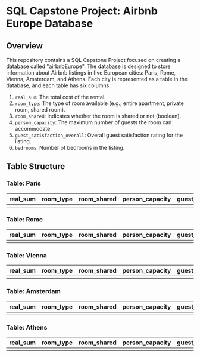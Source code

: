 # SQL Capstone Project: Airbnb Europe Database

## Overview

This repository contains a SQL Capstone Project focused on creating a database called "airbnbEurope". The database is designed to store information about Airbnb listings in five European cities: Paris, Rome, Vienna, Amsterdam, and Athens. Each city is represented as a table in the database, and each table has six columns:

1. `real_sum`: The total cost of the rental.
2. `room_type`: The type of room available (e.g., entire apartment, private room, shared room).
3. `room_shared`: Indicates whether the room is shared or not (boolean).
4. `person_capacity`: The maximum number of guests the room can accommodate.
5. `guest_satisfaction_overall`: Overall guest satisfaction rating for the listing.
6. `bedrooms`: Number of bedrooms in the listing.

## Table Structure

### Table: Paris

| real_sum | room_type       | room_shared | person_capacity | guest_satisfaction_overall | bedrooms |
|----------|-----------------|-------------|-----------------|----------------------------|----------|
|          |                 |             |                 |                            |          |

### Table: Rome

| real_sum | room_type       | room_shared | person_capacity | guest_satisfaction_overall | bedrooms |
|----------|-----------------|-------------|-----------------|----------------------------|----------|
|          |                 |             |                 |                            |          |

### Table: Vienna

| real_sum | room_type       | room_shared | person_capacity | guest_satisfaction_overall | bedrooms |
|----------|-----------------|-------------|-----------------|----------------------------|----------|
|          |                 |             |                 |                            |          |

### Table: Amsterdam

| real_sum | room_type       | room_shared | person_capacity | guest_satisfaction_overall | bedrooms |
|----------|-----------------|-------------|-----------------|----------------------------|----------|
|          |                 |             |                 |                            |          |

### Table: Athens

| real_sum | room_type       | room_shared | person_capacity | guest_satisfaction_overall | bedrooms |
|----------|-----------------|-------------|-----------------|----------------------------|----------|
|          |                 |             |                 |                            |          |
